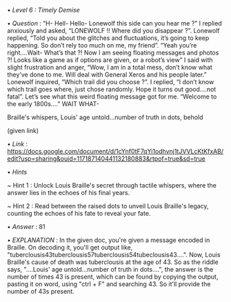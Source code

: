 • *Level 6 : Timely Demise*

• *Question* : “H- Hell- Hello- Lonewolf this side can you hear me ?” I replied anxiously and asked, “LONEWOLF !! Where did you disappear ?”. Lonewolf replied, “Told you about the glitches and fluctuations, it’s going to keep happening. So don’t rely too much on me, my friend”.
“Yeah you’re right….Wait- What’s that ?! Now I am seeing floating messages and photos ?! Looks like a game as if options are given, or a robot’s view” I said with slight frustration and anger, “Wow, I am in a total mess, don’t know what they’ve done to me. Will deal with General Xeros and his people later.”
Lonewolf inquired, “Which trail did you choose ?”. I replied, “I don’t know which trail goes where, just chose randomly. Hope it turns out good….not fatal”.
Let’s see what this weird floating message got for me.
“Welcome to the early 1800s….” WAIT WHAT- 

Braille's whispers, Louis' age untold…number of truth in dots, behold

(given link)

• *Link* : https://docs.google.com/document/d/1cYnf0tF7qYi1odhvnj1tJVVLcKtKfxAB/edit?usp=sharing&ouid=117187140441132180883&rtpof=true&sd=true

• *Hints*

~ Hint 1 : Unlock Louis Braille's secret through tactile whispers, where the answer lies in the echoes of his final years.

~ Hint 2 : Read between the raised dots to unveil Louis Braille's legacy, counting the echoes of his fate to reveal your fate.

• *Answer* : 81

• *EXPLANATION* : In the given doc, you're given a message encoded in Braille. On decoding it, you'll get output like, "tuberclousis43tuberclousis57tuberclousis54tubeclousis43....". Now, Louis Braille's cause of death was tuberclousis at the age of 43. So as the riddle says, "....Louis' age untold…number of truth in dots....", the answer is the number of times 43 is present, which can be found by copying the output, pasting it on word, using "ctrl + F" and searching 43. So it'll provide the number of 43s present.
